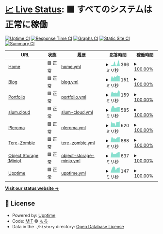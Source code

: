 # [📈 Live Status](https://status.m0r016.net): <!--live status--> **🟩 すべてのシステムは正常に稼働**

[![Uptime CI](https://github.com/m0r016/status/workflows/Uptime%20CI/badge.svg)](https://github.com/m0r016/status/actions?query=workflow%3A%22Uptime+CI%22)
[![Response Time CI](https://github.com/m0r016/status/workflows/Response%20Time%20CI/badge.svg)](https://github.com/m0r016/status/actions?query=workflow%3A%22Response+Time+CI%22)
[![Graphs CI](https://github.com/m0r016/status/workflows/Graphs%20CI/badge.svg)](https://github.com/m0r016/status/actions?query=workflow%3A%22Graphs+CI%22)
[![Static Site CI](https://github.com/m0r016/status/workflows/Static%20Site%20CI/badge.svg)](https://github.com/m0r016/status/actions?query=workflow%3A%22Static+Site+CI%22)
[![Summary CI](https://github.com/m0r016/status/workflows/Summary%20CI/badge.svg)](https://github.com/m0r016/status/actions?query=workflow%3A%22Summary+CI%22)

<!--start: status pages-->
<!-- This summary is generated by Upptime (https://github.com/upptime/upptime) -->
<!-- Do not edit this manually, your changes will be overwritten -->
<!-- prettier-ignore -->
| URL | 状態 | 履歴 | 応答時間 | 稼働時間 |
| --- | ------ | ------- | ------------- | ------ |
| <img alt="" src="https://github.com/m0r016/svg/blob/0cc9ccafc47167b10ecf98eb148e76e74b0e2b3d/home-solid.svg" height="13"> [Home](https://www.m0r016.net) | 🟩 正常 | [home.yml](https://github.com/m0r016/status/commits/HEAD/history/home.yml) | <details><summary><img alt="応答時間グラフ" src="./graphs/home/response-time-week.png" height="20"> 366ミリ秒</summary><br><a href="https://status.m0r016.net/history/home"><img alt="応答時間 762" src="https://img.shields.io/endpoint?url=https%3A%2F%2Fraw.githubusercontent.com%2Fm0r016%2Fstatus%2FHEAD%2Fapi%2Fhome%2Fresponse-time.json"></a><br><a href="https://status.m0r016.net/history/home"><img alt="24時間 応答時間 747" src="https://img.shields.io/endpoint?url=https%3A%2F%2Fraw.githubusercontent.com%2Fm0r016%2Fstatus%2FHEAD%2Fapi%2Fhome%2Fresponse-time-day.json"></a><br><a href="https://status.m0r016.net/history/home"><img alt="7日 応答時間 366" src="https://img.shields.io/endpoint?url=https%3A%2F%2Fraw.githubusercontent.com%2Fm0r016%2Fstatus%2FHEAD%2Fapi%2Fhome%2Fresponse-time-week.json"></a><br><a href="https://status.m0r016.net/history/home"><img alt="30日 応答時間 2924" src="https://img.shields.io/endpoint?url=https%3A%2F%2Fraw.githubusercontent.com%2Fm0r016%2Fstatus%2FHEAD%2Fapi%2Fhome%2Fresponse-time-month.json"></a><br><a href="https://status.m0r016.net/history/home"><img alt="1年 応答時間 762" src="https://img.shields.io/endpoint?url=https%3A%2F%2Fraw.githubusercontent.com%2Fm0r016%2Fstatus%2FHEAD%2Fapi%2Fhome%2Fresponse-time-year.json"></a></details> | <details><summary><a href="https://status.m0r016.net/history/home">100.00%</a></summary><a href="https://status.m0r016.net/history/home"><img alt="稼働時間 99.97%" src="https://img.shields.io/endpoint?url=https%3A%2F%2Fraw.githubusercontent.com%2Fm0r016%2Fstatus%2FHEAD%2Fapi%2Fhome%2Fuptime.json"></a><br><a href="https://status.m0r016.net/history/home"><img alt="24時間の稼働時間 100.00%" src="https://img.shields.io/endpoint?url=https%3A%2F%2Fraw.githubusercontent.com%2Fm0r016%2Fstatus%2FHEAD%2Fapi%2Fhome%2Fuptime-day.json"></a><br><a href="https://status.m0r016.net/history/home"><img alt="7日間の稼働時間 100.00%" src="https://img.shields.io/endpoint?url=https%3A%2F%2Fraw.githubusercontent.com%2Fm0r016%2Fstatus%2FHEAD%2Fapi%2Fhome%2Fuptime-week.json"></a><br><a href="https://status.m0r016.net/history/home"><img alt="30日の稼働時間 99.73%" src="https://img.shields.io/endpoint?url=https%3A%2F%2Fraw.githubusercontent.com%2Fm0r016%2Fstatus%2FHEAD%2Fapi%2Fhome%2Fuptime-month.json"></a><br><a href="https://status.m0r016.net/history/home"><img alt="1年の稼働時間 99.97%" src="https://img.shields.io/endpoint?url=https%3A%2F%2Fraw.githubusercontent.com%2Fm0r016%2Fstatus%2FHEAD%2Fapi%2Fhome%2Fuptime-year.json"></a></details>
| <img alt="" src="https://github.com/m0r016/svg/blob/0cc9ccafc47167b10ecf98eb148e76e74b0e2b3d/blog-solid.svg" height="13"> [Blog](https://blog.m0r016.net) | 🟩 正常 | [blog.yml](https://github.com/m0r016/status/commits/HEAD/history/blog.yml) | <details><summary><img alt="応答時間グラフ" src="./graphs/blog/response-time-week.png" height="20"> 151ミリ秒</summary><br><a href="https://status.m0r016.net/history/blog"><img alt="応答時間 167" src="https://img.shields.io/endpoint?url=https%3A%2F%2Fraw.githubusercontent.com%2Fm0r016%2Fstatus%2FHEAD%2Fapi%2Fblog%2Fresponse-time.json"></a><br><a href="https://status.m0r016.net/history/blog"><img alt="24時間 応答時間 125" src="https://img.shields.io/endpoint?url=https%3A%2F%2Fraw.githubusercontent.com%2Fm0r016%2Fstatus%2FHEAD%2Fapi%2Fblog%2Fresponse-time-day.json"></a><br><a href="https://status.m0r016.net/history/blog"><img alt="7日 応答時間 151" src="https://img.shields.io/endpoint?url=https%3A%2F%2Fraw.githubusercontent.com%2Fm0r016%2Fstatus%2FHEAD%2Fapi%2Fblog%2Fresponse-time-week.json"></a><br><a href="https://status.m0r016.net/history/blog"><img alt="30日 応答時間 156" src="https://img.shields.io/endpoint?url=https%3A%2F%2Fraw.githubusercontent.com%2Fm0r016%2Fstatus%2FHEAD%2Fapi%2Fblog%2Fresponse-time-month.json"></a><br><a href="https://status.m0r016.net/history/blog"><img alt="1年 応答時間 167" src="https://img.shields.io/endpoint?url=https%3A%2F%2Fraw.githubusercontent.com%2Fm0r016%2Fstatus%2FHEAD%2Fapi%2Fblog%2Fresponse-time-year.json"></a></details> | <details><summary><a href="https://status.m0r016.net/history/blog">100.00%</a></summary><a href="https://status.m0r016.net/history/blog"><img alt="稼働時間 99.99%" src="https://img.shields.io/endpoint?url=https%3A%2F%2Fraw.githubusercontent.com%2Fm0r016%2Fstatus%2FHEAD%2Fapi%2Fblog%2Fuptime.json"></a><br><a href="https://status.m0r016.net/history/blog"><img alt="24時間の稼働時間 100.00%" src="https://img.shields.io/endpoint?url=https%3A%2F%2Fraw.githubusercontent.com%2Fm0r016%2Fstatus%2FHEAD%2Fapi%2Fblog%2Fuptime-day.json"></a><br><a href="https://status.m0r016.net/history/blog"><img alt="7日間の稼働時間 100.00%" src="https://img.shields.io/endpoint?url=https%3A%2F%2Fraw.githubusercontent.com%2Fm0r016%2Fstatus%2FHEAD%2Fapi%2Fblog%2Fuptime-week.json"></a><br><a href="https://status.m0r016.net/history/blog"><img alt="30日の稼働時間 100.00%" src="https://img.shields.io/endpoint?url=https%3A%2F%2Fraw.githubusercontent.com%2Fm0r016%2Fstatus%2FHEAD%2Fapi%2Fblog%2Fuptime-month.json"></a><br><a href="https://status.m0r016.net/history/blog"><img alt="1年の稼働時間 99.99%" src="https://img.shields.io/endpoint?url=https%3A%2F%2Fraw.githubusercontent.com%2Fm0r016%2Fstatus%2FHEAD%2Fapi%2Fblog%2Fuptime-year.json"></a></details>
| <img alt="" src="https://github.com/m0r016/svg/blob/0cc9ccafc47167b10ecf98eb148e76e74b0e2b3d/pager-solid.svg" height="13"> [Portfolio](https://identity.m0r016.net) | 🟩 正常 | [portfolio.yml](https://github.com/m0r016/status/commits/HEAD/history/portfolio.yml) | <details><summary><img alt="応答時間グラフ" src="./graphs/portfolio/response-time-week.png" height="20"> 159ミリ秒</summary><br><a href="https://status.m0r016.net/history/portfolio"><img alt="応答時間 275" src="https://img.shields.io/endpoint?url=https%3A%2F%2Fraw.githubusercontent.com%2Fm0r016%2Fstatus%2FHEAD%2Fapi%2Fportfolio%2Fresponse-time.json"></a><br><a href="https://status.m0r016.net/history/portfolio"><img alt="24時間 応答時間 293" src="https://img.shields.io/endpoint?url=https%3A%2F%2Fraw.githubusercontent.com%2Fm0r016%2Fstatus%2FHEAD%2Fapi%2Fportfolio%2Fresponse-time-day.json"></a><br><a href="https://status.m0r016.net/history/portfolio"><img alt="7日 応答時間 159" src="https://img.shields.io/endpoint?url=https%3A%2F%2Fraw.githubusercontent.com%2Fm0r016%2Fstatus%2FHEAD%2Fapi%2Fportfolio%2Fresponse-time-week.json"></a><br><a href="https://status.m0r016.net/history/portfolio"><img alt="30日 応答時間 151" src="https://img.shields.io/endpoint?url=https%3A%2F%2Fraw.githubusercontent.com%2Fm0r016%2Fstatus%2FHEAD%2Fapi%2Fportfolio%2Fresponse-time-month.json"></a><br><a href="https://status.m0r016.net/history/portfolio"><img alt="1年 応答時間 275" src="https://img.shields.io/endpoint?url=https%3A%2F%2Fraw.githubusercontent.com%2Fm0r016%2Fstatus%2FHEAD%2Fapi%2Fportfolio%2Fresponse-time-year.json"></a></details> | <details><summary><a href="https://status.m0r016.net/history/portfolio">100.00%</a></summary><a href="https://status.m0r016.net/history/portfolio"><img alt="稼働時間 99.96%" src="https://img.shields.io/endpoint?url=https%3A%2F%2Fraw.githubusercontent.com%2Fm0r016%2Fstatus%2FHEAD%2Fapi%2Fportfolio%2Fuptime.json"></a><br><a href="https://status.m0r016.net/history/portfolio"><img alt="24時間の稼働時間 100.00%" src="https://img.shields.io/endpoint?url=https%3A%2F%2Fraw.githubusercontent.com%2Fm0r016%2Fstatus%2FHEAD%2Fapi%2Fportfolio%2Fuptime-day.json"></a><br><a href="https://status.m0r016.net/history/portfolio"><img alt="7日間の稼働時間 100.00%" src="https://img.shields.io/endpoint?url=https%3A%2F%2Fraw.githubusercontent.com%2Fm0r016%2Fstatus%2FHEAD%2Fapi%2Fportfolio%2Fuptime-week.json"></a><br><a href="https://status.m0r016.net/history/portfolio"><img alt="30日の稼働時間 100.00%" src="https://img.shields.io/endpoint?url=https%3A%2F%2Fraw.githubusercontent.com%2Fm0r016%2Fstatus%2FHEAD%2Fapi%2Fportfolio%2Fuptime-month.json"></a><br><a href="https://status.m0r016.net/history/portfolio"><img alt="1年の稼働時間 99.96%" src="https://img.shields.io/endpoint?url=https%3A%2F%2Fraw.githubusercontent.com%2Fm0r016%2Fstatus%2FHEAD%2Fapi%2Fportfolio%2Fuptime-year.json"></a></details>
| <img alt="" src="https://github.com/m0r016/svg/blob/0cc9ccafc47167b10ecf98eb148e76e74b0e2b3d/mastodon-brands.svg" height="13"> [slum.cloud](https://slum.cloud) | 🟩 正常 | [slum-cloud.yml](https://github.com/m0r016/status/commits/HEAD/history/slum-cloud.yml) | <details><summary><img alt="応答時間グラフ" src="./graphs/slum-cloud/response-time-week.png" height="20"> 585ミリ秒</summary><br><a href="https://status.m0r016.net/history/slum-cloud"><img alt="応答時間 593" src="https://img.shields.io/endpoint?url=https%3A%2F%2Fraw.githubusercontent.com%2Fm0r016%2Fstatus%2FHEAD%2Fapi%2Fslum-cloud%2Fresponse-time.json"></a><br><a href="https://status.m0r016.net/history/slum-cloud"><img alt="24時間 応答時間 564" src="https://img.shields.io/endpoint?url=https%3A%2F%2Fraw.githubusercontent.com%2Fm0r016%2Fstatus%2FHEAD%2Fapi%2Fslum-cloud%2Fresponse-time-day.json"></a><br><a href="https://status.m0r016.net/history/slum-cloud"><img alt="7日 応答時間 585" src="https://img.shields.io/endpoint?url=https%3A%2F%2Fraw.githubusercontent.com%2Fm0r016%2Fstatus%2FHEAD%2Fapi%2Fslum-cloud%2Fresponse-time-week.json"></a><br><a href="https://status.m0r016.net/history/slum-cloud"><img alt="30日 応答時間 575" src="https://img.shields.io/endpoint?url=https%3A%2F%2Fraw.githubusercontent.com%2Fm0r016%2Fstatus%2FHEAD%2Fapi%2Fslum-cloud%2Fresponse-time-month.json"></a><br><a href="https://status.m0r016.net/history/slum-cloud"><img alt="1年 応答時間 593" src="https://img.shields.io/endpoint?url=https%3A%2F%2Fraw.githubusercontent.com%2Fm0r016%2Fstatus%2FHEAD%2Fapi%2Fslum-cloud%2Fresponse-time-year.json"></a></details> | <details><summary><a href="https://status.m0r016.net/history/slum-cloud">100.00%</a></summary><a href="https://status.m0r016.net/history/slum-cloud"><img alt="稼働時間 98.32%" src="https://img.shields.io/endpoint?url=https%3A%2F%2Fraw.githubusercontent.com%2Fm0r016%2Fstatus%2FHEAD%2Fapi%2Fslum-cloud%2Fuptime.json"></a><br><a href="https://status.m0r016.net/history/slum-cloud"><img alt="24時間の稼働時間 100.00%" src="https://img.shields.io/endpoint?url=https%3A%2F%2Fraw.githubusercontent.com%2Fm0r016%2Fstatus%2FHEAD%2Fapi%2Fslum-cloud%2Fuptime-day.json"></a><br><a href="https://status.m0r016.net/history/slum-cloud"><img alt="7日間の稼働時間 100.00%" src="https://img.shields.io/endpoint?url=https%3A%2F%2Fraw.githubusercontent.com%2Fm0r016%2Fstatus%2FHEAD%2Fapi%2Fslum-cloud%2Fuptime-week.json"></a><br><a href="https://status.m0r016.net/history/slum-cloud"><img alt="30日の稼働時間 86.84%" src="https://img.shields.io/endpoint?url=https%3A%2F%2Fraw.githubusercontent.com%2Fm0r016%2Fstatus%2FHEAD%2Fapi%2Fslum-cloud%2Fuptime-month.json"></a><br><a href="https://status.m0r016.net/history/slum-cloud"><img alt="1年の稼働時間 98.32%" src="https://img.shields.io/endpoint?url=https%3A%2F%2Fraw.githubusercontent.com%2Fm0r016%2Fstatus%2FHEAD%2Fapi%2Fslum-cloud%2Fuptime-year.json"></a></details>
| <img alt="" src="https://github.com/m0r016/svg/blob/0cc9ccafc47167b10ecf98eb148e76e74b0e2b3d/pleroma.svg" height="13"> [Pleroma](https://wut.m0r016.net) | 🟩 正常 | [pleroma.yml](https://github.com/m0r016/status/commits/HEAD/history/pleroma.yml) | <details><summary><img alt="応答時間グラフ" src="./graphs/pleroma/response-time-week.png" height="20"> 620ミリ秒</summary><br><a href="https://status.m0r016.net/history/pleroma"><img alt="応答時間 695" src="https://img.shields.io/endpoint?url=https%3A%2F%2Fraw.githubusercontent.com%2Fm0r016%2Fstatus%2FHEAD%2Fapi%2Fpleroma%2Fresponse-time.json"></a><br><a href="https://status.m0r016.net/history/pleroma"><img alt="24時間 応答時間 704" src="https://img.shields.io/endpoint?url=https%3A%2F%2Fraw.githubusercontent.com%2Fm0r016%2Fstatus%2FHEAD%2Fapi%2Fpleroma%2Fresponse-time-day.json"></a><br><a href="https://status.m0r016.net/history/pleroma"><img alt="7日 応答時間 620" src="https://img.shields.io/endpoint?url=https%3A%2F%2Fraw.githubusercontent.com%2Fm0r016%2Fstatus%2FHEAD%2Fapi%2Fpleroma%2Fresponse-time-week.json"></a><br><a href="https://status.m0r016.net/history/pleroma"><img alt="30日 応答時間 667" src="https://img.shields.io/endpoint?url=https%3A%2F%2Fraw.githubusercontent.com%2Fm0r016%2Fstatus%2FHEAD%2Fapi%2Fpleroma%2Fresponse-time-month.json"></a><br><a href="https://status.m0r016.net/history/pleroma"><img alt="1年 応答時間 695" src="https://img.shields.io/endpoint?url=https%3A%2F%2Fraw.githubusercontent.com%2Fm0r016%2Fstatus%2FHEAD%2Fapi%2Fpleroma%2Fresponse-time-year.json"></a></details> | <details><summary><a href="https://status.m0r016.net/history/pleroma">100.00%</a></summary><a href="https://status.m0r016.net/history/pleroma"><img alt="稼働時間 95.45%" src="https://img.shields.io/endpoint?url=https%3A%2F%2Fraw.githubusercontent.com%2Fm0r016%2Fstatus%2FHEAD%2Fapi%2Fpleroma%2Fuptime.json"></a><br><a href="https://status.m0r016.net/history/pleroma"><img alt="24時間の稼働時間 100.00%" src="https://img.shields.io/endpoint?url=https%3A%2F%2Fraw.githubusercontent.com%2Fm0r016%2Fstatus%2FHEAD%2Fapi%2Fpleroma%2Fuptime-day.json"></a><br><a href="https://status.m0r016.net/history/pleroma"><img alt="7日間の稼働時間 100.00%" src="https://img.shields.io/endpoint?url=https%3A%2F%2Fraw.githubusercontent.com%2Fm0r016%2Fstatus%2FHEAD%2Fapi%2Fpleroma%2Fuptime-week.json"></a><br><a href="https://status.m0r016.net/history/pleroma"><img alt="30日の稼働時間 99.95%" src="https://img.shields.io/endpoint?url=https%3A%2F%2Fraw.githubusercontent.com%2Fm0r016%2Fstatus%2FHEAD%2Fapi%2Fpleroma%2Fuptime-month.json"></a><br><a href="https://status.m0r016.net/history/pleroma"><img alt="1年の稼働時間 95.45%" src="https://img.shields.io/endpoint?url=https%3A%2F%2Fraw.githubusercontent.com%2Fm0r016%2Fstatus%2FHEAD%2Fapi%2Fpleroma%2Fuptime-year.json"></a></details>
| <img alt="" src="https://github.com/m0r016/svg/blob/0cc9ccafc47167b10ecf98eb148e76e74b0e2b3d/mastodon-brands.svg" height="13"> [Tere-Zombie](https://mstdn.tentere.net) | 🟩 正常 | [tere-zombie.yml](https://github.com/m0r016/status/commits/HEAD/history/tere-zombie.yml) | <details><summary><img alt="応答時間グラフ" src="./graphs/tere-zombie/response-time-week.png" height="20"> 888ミリ秒</summary><br><a href="https://status.m0r016.net/history/tere-zombie"><img alt="応答時間 1123" src="https://img.shields.io/endpoint?url=https%3A%2F%2Fraw.githubusercontent.com%2Fm0r016%2Fstatus%2FHEAD%2Fapi%2Ftere-zombie%2Fresponse-time.json"></a><br><a href="https://status.m0r016.net/history/tere-zombie"><img alt="24時間 応答時間 1162" src="https://img.shields.io/endpoint?url=https%3A%2F%2Fraw.githubusercontent.com%2Fm0r016%2Fstatus%2FHEAD%2Fapi%2Ftere-zombie%2Fresponse-time-day.json"></a><br><a href="https://status.m0r016.net/history/tere-zombie"><img alt="7日 応答時間 888" src="https://img.shields.io/endpoint?url=https%3A%2F%2Fraw.githubusercontent.com%2Fm0r016%2Fstatus%2FHEAD%2Fapi%2Ftere-zombie%2Fresponse-time-week.json"></a><br><a href="https://status.m0r016.net/history/tere-zombie"><img alt="30日 応答時間 932" src="https://img.shields.io/endpoint?url=https%3A%2F%2Fraw.githubusercontent.com%2Fm0r016%2Fstatus%2FHEAD%2Fapi%2Ftere-zombie%2Fresponse-time-month.json"></a><br><a href="https://status.m0r016.net/history/tere-zombie"><img alt="1年 応答時間 1123" src="https://img.shields.io/endpoint?url=https%3A%2F%2Fraw.githubusercontent.com%2Fm0r016%2Fstatus%2FHEAD%2Fapi%2Ftere-zombie%2Fresponse-time-year.json"></a></details> | <details><summary><a href="https://status.m0r016.net/history/tere-zombie">100.00%</a></summary><a href="https://status.m0r016.net/history/tere-zombie"><img alt="稼働時間 99.53%" src="https://img.shields.io/endpoint?url=https%3A%2F%2Fraw.githubusercontent.com%2Fm0r016%2Fstatus%2FHEAD%2Fapi%2Ftere-zombie%2Fuptime.json"></a><br><a href="https://status.m0r016.net/history/tere-zombie"><img alt="24時間の稼働時間 100.00%" src="https://img.shields.io/endpoint?url=https%3A%2F%2Fraw.githubusercontent.com%2Fm0r016%2Fstatus%2FHEAD%2Fapi%2Ftere-zombie%2Fuptime-day.json"></a><br><a href="https://status.m0r016.net/history/tere-zombie"><img alt="7日間の稼働時間 100.00%" src="https://img.shields.io/endpoint?url=https%3A%2F%2Fraw.githubusercontent.com%2Fm0r016%2Fstatus%2FHEAD%2Fapi%2Ftere-zombie%2Fuptime-week.json"></a><br><a href="https://status.m0r016.net/history/tere-zombie"><img alt="30日の稼働時間 100.00%" src="https://img.shields.io/endpoint?url=https%3A%2F%2Fraw.githubusercontent.com%2Fm0r016%2Fstatus%2FHEAD%2Fapi%2Ftere-zombie%2Fuptime-month.json"></a><br><a href="https://status.m0r016.net/history/tere-zombie"><img alt="1年の稼働時間 99.53%" src="https://img.shields.io/endpoint?url=https%3A%2F%2Fraw.githubusercontent.com%2Fm0r016%2Fstatus%2FHEAD%2Fapi%2Ftere-zombie%2Fuptime-year.json"></a></details>
| <img alt="" src="https://github.com/m0r016/svg/blob/67311a060c987a274cb419f98a19069bdf29a133/MINIO_Bird.png" height="13"> [Object Storage (Minio)](https://s3-console.m0r016.net) | 🟩 正常 | [object-storage-minio.yml](https://github.com/m0r016/status/commits/HEAD/history/object-storage-minio.yml) | <details><summary><img alt="応答時間グラフ" src="./graphs/object-storage-minio/response-time-week.png" height="20"> 637ミリ秒</summary><br><a href="https://status.m0r016.net/history/object-storage-minio"><img alt="応答時間 778" src="https://img.shields.io/endpoint?url=https%3A%2F%2Fraw.githubusercontent.com%2Fm0r016%2Fstatus%2FHEAD%2Fapi%2Fobject-storage-minio%2Fresponse-time.json"></a><br><a href="https://status.m0r016.net/history/object-storage-minio"><img alt="24時間 応答時間 688" src="https://img.shields.io/endpoint?url=https%3A%2F%2Fraw.githubusercontent.com%2Fm0r016%2Fstatus%2FHEAD%2Fapi%2Fobject-storage-minio%2Fresponse-time-day.json"></a><br><a href="https://status.m0r016.net/history/object-storage-minio"><img alt="7日 応答時間 637" src="https://img.shields.io/endpoint?url=https%3A%2F%2Fraw.githubusercontent.com%2Fm0r016%2Fstatus%2FHEAD%2Fapi%2Fobject-storage-minio%2Fresponse-time-week.json"></a><br><a href="https://status.m0r016.net/history/object-storage-minio"><img alt="30日 応答時間 683" src="https://img.shields.io/endpoint?url=https%3A%2F%2Fraw.githubusercontent.com%2Fm0r016%2Fstatus%2FHEAD%2Fapi%2Fobject-storage-minio%2Fresponse-time-month.json"></a><br><a href="https://status.m0r016.net/history/object-storage-minio"><img alt="1年 応答時間 778" src="https://img.shields.io/endpoint?url=https%3A%2F%2Fraw.githubusercontent.com%2Fm0r016%2Fstatus%2FHEAD%2Fapi%2Fobject-storage-minio%2Fresponse-time-year.json"></a></details> | <details><summary><a href="https://status.m0r016.net/history/object-storage-minio">100.00%</a></summary><a href="https://status.m0r016.net/history/object-storage-minio"><img alt="稼働時間 98.49%" src="https://img.shields.io/endpoint?url=https%3A%2F%2Fraw.githubusercontent.com%2Fm0r016%2Fstatus%2FHEAD%2Fapi%2Fobject-storage-minio%2Fuptime.json"></a><br><a href="https://status.m0r016.net/history/object-storage-minio"><img alt="24時間の稼働時間 100.00%" src="https://img.shields.io/endpoint?url=https%3A%2F%2Fraw.githubusercontent.com%2Fm0r016%2Fstatus%2FHEAD%2Fapi%2Fobject-storage-minio%2Fuptime-day.json"></a><br><a href="https://status.m0r016.net/history/object-storage-minio"><img alt="7日間の稼働時間 100.00%" src="https://img.shields.io/endpoint?url=https%3A%2F%2Fraw.githubusercontent.com%2Fm0r016%2Fstatus%2FHEAD%2Fapi%2Fobject-storage-minio%2Fuptime-week.json"></a><br><a href="https://status.m0r016.net/history/object-storage-minio"><img alt="30日の稼働時間 100.00%" src="https://img.shields.io/endpoint?url=https%3A%2F%2Fraw.githubusercontent.com%2Fm0r016%2Fstatus%2FHEAD%2Fapi%2Fobject-storage-minio%2Fuptime-month.json"></a><br><a href="https://status.m0r016.net/history/object-storage-minio"><img alt="1年の稼働時間 98.49%" src="https://img.shields.io/endpoint?url=https%3A%2F%2Fraw.githubusercontent.com%2Fm0r016%2Fstatus%2FHEAD%2Fapi%2Fobject-storage-minio%2Fuptime-year.json"></a></details>
| <img alt="" src="https://github.com/m0r016/svg/blob/ed5dc73f06cb9d91be590ac3c9943047b2974eaa/upptime.svg" height="13"> [Upptime](https://status.m0r016.net) | 🟩 正常 | [upptime.yml](https://github.com/m0r016/status/commits/HEAD/history/upptime.yml) | <details><summary><img alt="応答時間グラフ" src="./graphs/upptime/response-time-week.png" height="20"> 147ミリ秒</summary><br><a href="https://status.m0r016.net/history/upptime"><img alt="応答時間 182" src="https://img.shields.io/endpoint?url=https%3A%2F%2Fraw.githubusercontent.com%2Fm0r016%2Fstatus%2FHEAD%2Fapi%2Fupptime%2Fresponse-time.json"></a><br><a href="https://status.m0r016.net/history/upptime"><img alt="24時間 応答時間 180" src="https://img.shields.io/endpoint?url=https%3A%2F%2Fraw.githubusercontent.com%2Fm0r016%2Fstatus%2FHEAD%2Fapi%2Fupptime%2Fresponse-time-day.json"></a><br><a href="https://status.m0r016.net/history/upptime"><img alt="7日 応答時間 147" src="https://img.shields.io/endpoint?url=https%3A%2F%2Fraw.githubusercontent.com%2Fm0r016%2Fstatus%2FHEAD%2Fapi%2Fupptime%2Fresponse-time-week.json"></a><br><a href="https://status.m0r016.net/history/upptime"><img alt="30日 応答時間 154" src="https://img.shields.io/endpoint?url=https%3A%2F%2Fraw.githubusercontent.com%2Fm0r016%2Fstatus%2FHEAD%2Fapi%2Fupptime%2Fresponse-time-month.json"></a><br><a href="https://status.m0r016.net/history/upptime"><img alt="1年 応答時間 182" src="https://img.shields.io/endpoint?url=https%3A%2F%2Fraw.githubusercontent.com%2Fm0r016%2Fstatus%2FHEAD%2Fapi%2Fupptime%2Fresponse-time-year.json"></a></details> | <details><summary><a href="https://status.m0r016.net/history/upptime">100.00%</a></summary><a href="https://status.m0r016.net/history/upptime"><img alt="稼働時間 99.57%" src="https://img.shields.io/endpoint?url=https%3A%2F%2Fraw.githubusercontent.com%2Fm0r016%2Fstatus%2FHEAD%2Fapi%2Fupptime%2Fuptime.json"></a><br><a href="https://status.m0r016.net/history/upptime"><img alt="24時間の稼働時間 100.00%" src="https://img.shields.io/endpoint?url=https%3A%2F%2Fraw.githubusercontent.com%2Fm0r016%2Fstatus%2FHEAD%2Fapi%2Fupptime%2Fuptime-day.json"></a><br><a href="https://status.m0r016.net/history/upptime"><img alt="7日間の稼働時間 100.00%" src="https://img.shields.io/endpoint?url=https%3A%2F%2Fraw.githubusercontent.com%2Fm0r016%2Fstatus%2FHEAD%2Fapi%2Fupptime%2Fuptime-week.json"></a><br><a href="https://status.m0r016.net/history/upptime"><img alt="30日の稼働時間 100.00%" src="https://img.shields.io/endpoint?url=https%3A%2F%2Fraw.githubusercontent.com%2Fm0r016%2Fstatus%2FHEAD%2Fapi%2Fupptime%2Fuptime-month.json"></a><br><a href="https://status.m0r016.net/history/upptime"><img alt="1年の稼働時間 99.57%" src="https://img.shields.io/endpoint?url=https%3A%2F%2Fraw.githubusercontent.com%2Fm0r016%2Fstatus%2FHEAD%2Fapi%2Fupptime%2Fuptime-year.json"></a></details>

<!--end: status pages-->

[**Visit our status website →**](https://status.m0r016.net)

## 📄 License

- Powered by: [Upptime](https://github.com/upptime/upptime)
- Code: [MIT](./LICENSE) © [もろ](https://www.m0r016.net)
- Data in the `./history` directory: [Open Database License](https://opendatacommons.org/licenses/odbl/1-0/)
